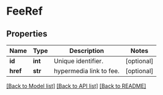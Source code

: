 # FeeRef

## Properties
Name | Type | Description | Notes
------------ | ------------- | ------------- | -------------
**id** | **int** | Unique identifier. | [optional] 
**href** | **str** | hypermedia link to fee. | [optional] 

[[Back to Model list]](../README.md#documentation-for-models) [[Back to API list]](../README.md#documentation-for-api-endpoints) [[Back to README]](../README.md)


